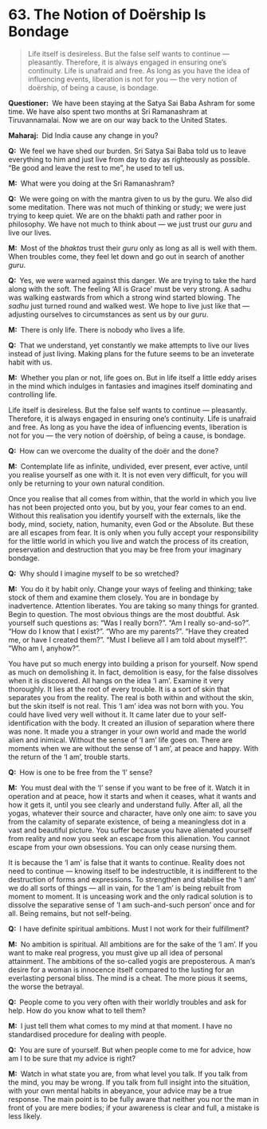 # 63. The Notion of Doërship Is Bondage

>Life itself is desireless. But the false self wants to continue — pleasantly. Therefore, it is always engaged in ensuring one’s continuity. Life is unafraid and free. As long as you have the idea of influencing events, liberation is not for you — the very notion of doërship, of beïng a cause, is bondage.

**Questioner:**&ensp;We have been staying at the Satya Sai Baba Ashram for some time. We have also spent two months at Sri Ramanashram at Tiruvannamalai. Now we are on our way back to the United States.

**Maharaj:**&ensp;Did India cause any change in you?

**Q:**&ensp;We feel we have shed our burden. Sri Satya Sai Baba told us to leave everything to him and just live from day to day as righteously as possible. “Be good and leave the rest to me”, he used to tell us.

**M:**&ensp;What were you doing at the Sri Ramanashram?

**Q:**&ensp;We were going on with the <span data-tippy-content="Incantation, hymn, an instrument of thought, ideal sounds visualised as letters and vocalised as syllables. A <em>mantra</em> is a group of words whose constant repetition produces specific results.">mantra</span> given to us by the <span data-tippy-content="Spiritual teacher, preceptor.">guru</span>. We also did some meditation. There was not much of thinking or study; we were just trying to keep quiet. We are on the <span data-tippy-content="Devotion, adoration. Hence <em>bhakta</em>, a devotee.">bhakti</span> path and rather poor in philosophy. We have not much to think about — we just trust our *guru* and live our lives.

**M:**&ensp;Most of the *bhakta*s trust their *guru* only as long as all is well with them. When troubles come, they feel let down and go out in search of another *guru*.

**Q:**&ensp;Yes, we were warned against this danger. We are trying to take the hard along with the soft. The feeling ‘All is Grace’ must be very strong. A <span data-tippy-content="An ascetic.">sadhu</span> was walking eastwards from which a strong wind started blowing. The *sadhu* just turned round and walked west. We hope to live just like that — adjusting ourselves to circumstances as sent us by our *guru*.

**M:**&ensp;There is only life. There is nobody who lives a life.

**Q:**&ensp;That we understand, yet constantly we make attempts to live our lives instead of just living. Making plans for the future seems to be an inveterate habit with us.

**M:**&ensp;Whether you plan or not, life goes on. But in life itself a little eddy arises in the mind which indulges in fantasies and imagines itself dominating and controlling life. 

Life itself is desireless. But the false self wants to continue — pleasantly. Therefore, it is always engaged in ensuring one’s continuity. Life is unafraid and free. As long as you have the idea of influencing events, liberation is not for you — the very notion of doërship, of beïng a cause, is bondage.

**Q:**&ensp;How can we overcome the duality of the doër and the done?

**M:**&ensp;Contemplate life as infinite, undivided, ever present, ever active, until you realise yourself as one with it. It is not even very difficult, for you will only be returning to your own natural condition.

Once you realise that all comes from within, that the world in which you live has not been projected onto you, but by you, your fear comes to an end. Without this realisation you identify yourself with the externals, like the body, mind, society, nation, humanity, even God or the Absolute. But these are all escapes from fear. It is only when you fully accept your responsibility for the little world in which you live and watch the process of its creation, preservation and destruction that you may be free from your imaginary bondage.

**Q:**&ensp;Why should I imagine myself to be so wretched?

**M:**&ensp;You do it by habit only. Change your ways of feeling and thinking; take stock of them and examine them closely. You are in bondage by inadvertence. Attention liberates. You are taking so many things for granted. Begin to question. The most obvious things are the most doubtful. Ask yourself such questions as: “Was I really born?”. “Am I really so-and-so?”. “How do I know that I exist?”. “Who are my parents?”. “Have they created me, or have I created them?”. “Must I believe all I am told
about myself?”. “Who am I, anyhow?”. 

You have put so much energy into building a prison for yourself. Now spend as much on demolishing it. In fact, demolition is easy, for the false dissolves when it is discovered. All hangs on the idea ‘I am’. Examine it very thoroughly. It lies at the root of every trouble. It is a sort of skin that separates you from the reality. The real is both within and without the skin, but the skin itself is not real. This ‘I am’ idea was not born with you. You could have lived very well without it. It came later due to your self-identification with the body. It created an illusion of separation where there was none. It made you a stranger in your own world and made the world alien and inimical. Without the sense of ‘I am’ life goes on. There are moments when we are without the sense of ‘I am’, at peace and happy. With the return of the ‘I am’, trouble starts.

**Q:**&ensp;How is one to be free from the ‘I’ sense?

**M:**&ensp;You must deal with the ‘I’ sense if you want to be free of it. Watch it in operation and at peace, how it starts and when it ceases, what it wants and how it gets it, until you see clearly and understand fully. After all, all the <span data-tippy-content="One of the six systems of the Hindu philosophy (from <em>yoj</em>, to yoke or join). <em>Yoga</em> teaches the means by which the individual spirit (<em>jivatma</em>) can be joined or united with the universal spirit (<em>Paramatma</em>).">yoga</span>s, whatever their source and character, have only one aim: to save you from the calamity of separate existence, of being a meaningless dot in a vast and beautiful picture. You suffer because you have alienated yourself from reality and now you seek an escape from this alienation. You cannot escape from your own obsessions. You can only cease nursing them. 

It is because the ‘I am’ is false that it wants to continue. Reality does not need to continue — knowing itself to be indestructible, it is indifferent to the destruction of forms and expressions. To strengthen and stabilise the ‘I am’ we do all sorts of things — all in vain, for the ‘I am’ is being rebuilt from moment to moment. It is unceasing work and the only radical solution is to dissolve the separative sense of ‘I am such-and-such person’ once and for all. Beïng remains, but not self-beïng.

**Q:**&ensp;I have definite spiritual ambitions. Must I not work for their fulfillment?

**M:**&ensp;No ambition is spiritual. All ambitions are for the sake of the ‘I am’. If you want to make real progress, you must give up all idea of personal attainment. The ambitions of the so-called <span data-tippy-content="One who practices <em>yoga</em>.">yogi</span>s are preposterous. A man’s desire for a woman is innocence itself compared to the lusting for an everlasting personal bliss. The mind is a cheat. The more pious it seems, the worse the betrayal.

**Q:**&ensp;People come to you very often with their worldly troubles and ask for help. How do you know what to tell them?

**M:**&ensp;I just tell them what comes to my mind at that moment. I have no standardised procedure for dealing with people.

**Q:**&ensp;You are sure of yourself. But when people come to me for advice, how am I to be sure that my advice is right?

**M:**&ensp;Watch in what state you are, from what level you talk. If you talk from the mind, you may be wrong. If you talk from full insight into the situätion, with your own mental habits in abeyance, your advice may be a true response. The main point is to be fully aware that neither you nor the man in front of you are mere bodies; if your awareness is clear and full, a mistake is less likely.

<script>
export default {
  props: ["slot-key"],
  mounted () {
    tippy("[data-tippy-content]", {allowHTML: true});
  }
}
</script>